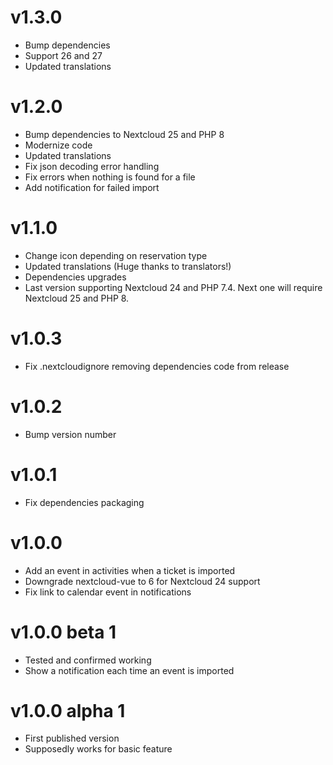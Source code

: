 # v1.3.0

* Bump dependencies
* Support 26 and 27
* Updated translations

# v1.2.0

* Bump dependencies to Nextcloud 25 and PHP 8
* Modernize code
* Updated translations
* Fix json decoding error handling
* Fix errors when nothing is found for a file
* Add notification for failed import

# v1.1.0

* Change icon depending on reservation type
* Updated translations (Huge thanks to translators!)
* Dependencies upgrades
* Last version supporting Nextcloud 24 and PHP 7.4. Next one will require Nextcloud 25 and PHP 8.

# v1.0.3

* Fix .nextcloudignore removing dependencies code from release

# v1.0.2

* Bump version number

# v1.0.1

* Fix dependencies packaging

# v1.0.0

* Add an event in activities when a ticket is imported
* Downgrade nextcloud-vue to 6 for Nextcloud 24 support
* Fix link to calendar event in notifications

# v1.0.0 beta 1

* Tested and confirmed working
* Show a notification each time an event is imported

# v1.0.0 alpha 1

* First published version
* Supposedly works for basic feature
